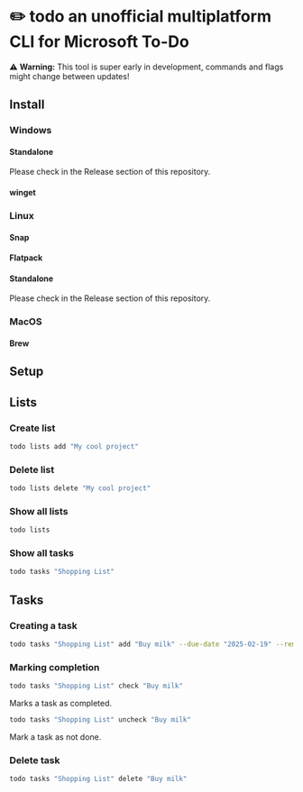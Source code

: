# ✏️ todo an unofficial multiplatform CLI for Microsoft To-Do

⚠️ **Warning:** This tool is super early in development, commands and flags might change between updates!

## Install
### Windows
#### Standalone
Please check in the Release section of this repository.

#### winget

### Linux
#### Snap

#### Flatpack

#### Standalone
Please check in the Release section of this repository.

### MacOS
#### Brew

## Setup

## Lists
### Create list
```bash
todo lists add "My cool project"
```

### Delete list
```bash
todo lists delete "My cool project"
```

### Show all lists
```bash
todo lists
```

### Show all tasks
```bash
todo tasks "Shopping List"
```

## Tasks
### Creating a task
```bash
todo tasks "Shopping List" add "Buy milk" --due-date "2025-02-19" --reminder-date "2025-02-18 11:59:00" --notes "Whole milk"
```

### Marking completion
```bash
todo tasks "Shopping List" check "Buy milk"
```
Marks a task as completed.

```bash
todo tasks "Shopping List" uncheck "Buy milk"
```
Mark a task as not done.

### Delete task
```bash
todo tasks "Shopping List" delete "Buy milk"
```